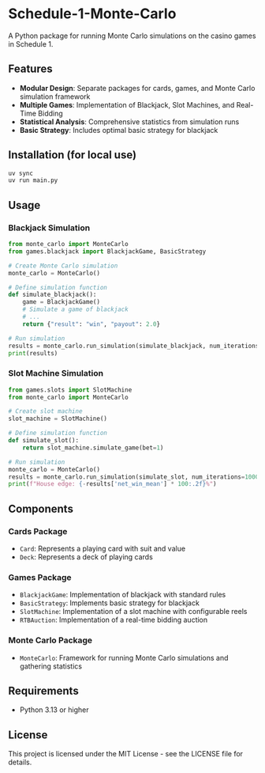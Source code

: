 # Schedule-1-Monte-Carlo

A Python package for running Monte Carlo simulations on the casino games in Schedule 1.

## Features

- **Modular Design**: Separate packages for cards, games, and Monte Carlo simulation framework
- **Multiple Games**: Implementation of Blackjack, Slot Machines, and Real-Time Bidding
- **Statistical Analysis**: Comprehensive statistics from simulation runs
- **Basic Strategy**: Includes optimal basic strategy for blackjack

## Installation (for local use)

```bash
uv sync
uv run main.py
```

## Usage

### Blackjack Simulation

```python
from monte_carlo import MonteCarlo
from games.blackjack import BlackjackGame, BasicStrategy

# Create Monte Carlo simulation
monte_carlo = MonteCarlo()

# Define simulation function
def simulate_blackjack():
    game = BlackjackGame()
    # Simulate a game of blackjack
    # ...
    return {"result": "win", "payout": 2.0}

# Run simulation
results = monte_carlo.run_simulation(simulate_blackjack, num_iterations=10000)
print(results)
```

### Slot Machine Simulation

```python
from games.slots import SlotMachine
from monte_carlo import MonteCarlo

# Create slot machine
slot_machine = SlotMachine()

# Define simulation function
def simulate_slot():
    return slot_machine.simulate_game(bet=1)

# Run simulation 
monte_carlo = MonteCarlo()
results = monte_carlo.run_simulation(simulate_slot, num_iterations=10000)
print(f"House edge: {-results['net_win_mean'] * 100:.2f}%")
```

## Components

### Cards Package

- `Card`: Represents a playing card with suit and value
- `Deck`: Represents a deck of playing cards

### Games Package

- `BlackjackGame`: Implementation of blackjack with standard rules
- `BasicStrategy`: Implements basic strategy for blackjack
- `SlotMachine`: Implementation of a slot machine with configurable reels
- `RTBAuction`: Implementation of a real-time bidding auction

### Monte Carlo Package

- `MonteCarlo`: Framework for running Monte Carlo simulations and gathering statistics

## Requirements

- Python 3.13 or higher

## License

This project is licensed under the MIT License - see the LICENSE file for details.
